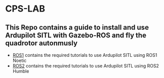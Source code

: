 # CPS-LAB
## This Repo contains a guide to install and use Ardupilot SITL with Gazebo-ROS and fly the quadrotor autonmusly
- [ROS1](ROS1) contains the required tutorials to use Ardupilot SITL using ROS1 Noetic
- [ROS2](ROS2) contains the required tutorials to use Ardupilot SITL using ROS2 Humble